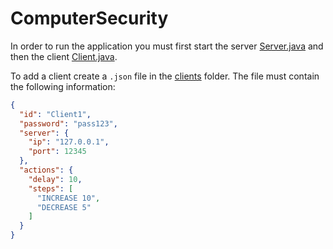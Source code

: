 # ComputerSecurity

In order to run the application you must first start the server [Server.java](src/main/java/ClientServer/Server.java) and then the client [Client.java](src/main/java/ClientServer/Client.java).


To add a client create a `.json` file in the [clients](clients) folder. The file must contain the following information:

```json
{
  "id": "Client1",
  "password": "pass123",
  "server": {
    "ip": "127.0.0.1",
    "port": 12345
  },
  "actions": {
    "delay": 10,
    "steps": [
      "INCREASE 10",
      "DECREASE 5"
    ]
  }
}

```
